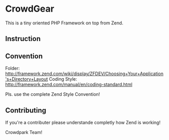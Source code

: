 # CrowdGear

This is a tiny oriented PHP Framework on top from Zend.

## Instruction

## Convention

Folder: http://framework.zend.com/wiki/display/ZFDEV/Choosing+Your+Application's+Directory+Layout
Coding Style: http://framework.zend.com/manual/en/coding-standard.html

Pls. use the complete Zend Style Convention!


## Contributing

If you're a contributer please understande completly how Zend is working!


Crowdpark Team!
